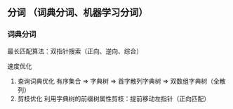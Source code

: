 ## 分词 （词典分词、机器学习分词）
### 词典分词
最长匹配算法：双指针搜索（正向、逆向、综合）

速度优化
1. 查询词典优化
   有序集合 => 字典树 => 首字散列字典树 => 双数组字典树（全散列）
2. 剪枝优化
   利用字典树的前缀树属性剪枝：提前移动左指针（正向匹配）
